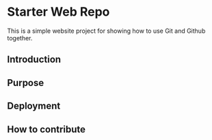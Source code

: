 # Starter Web Repo
This is a simple website project for showing how to use 
Git and Github together.
## Introduction
## Purpose


## Deployment
## How to contribute